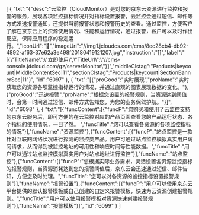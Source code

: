 [
	{
		"txt":"{\"desc\":\"云监控（CloudMonitor）是对您的京东云资源进行监控和报警的服务，展现各项监控指标情况并对指标设置报警，云监控会通过短信、邮件等方式发送报警通知，还提供当前报警状态和报警历史的查看。通过监控，方便客户了解在京东云上的资源使用情况、性能和运行情况，通过报警，客户可以及时作出反应，保障应用程序的稳定运行。\",\"iconUrl\":\"\",\"imageUrl\":\"//img1.jcloudcs.com/cms/8ec28cb4-db92-4892-af63-37e62a3e498f20180419121207.jpg\",\"instruction\":\"[]\",\"label\":\"[{\\\"TitleName\\\":\\\"立即使用\\\",\\\"TitleUrl\\\":\\\"//cms-console.jdcloud.com/gz/serverMonitor\\\"}]\",\"middleClstag\":\"Products|keycount|MiddleContentSec|11\",\"sectionClstag\":\"Products|keycount|SectionBannerSec|11\"}",
		"id":"6097"
	},
	{
		"txt":"[{\"proGood\":\"实时展现\",\"proName\":\"实时获取您的资源各项监控指标运行的情况，并通过直观的图表展现数据的变化。\"},{\"proGood\":\"迅速报警\",\"proName\":\"根据您设置的报警规则，当资源达到阈值时，会第一时间通过短信、邮件方式告知您，为您的业务保驾护航。\"}]",
		"id":"6098"
	},
	{
		"txt":"[{\"funcContent\":[{\"funcP\":\"您购买和使用了云监控支持的京东云服务后，即可方便的在云监控对应的产品页面查看您的产品运行状态、各个指标的使用情况，一目了然。 \",\"funcTitle\":\"您可以查看各资源的各项监控指标的情况\"}],\"funcName\":\"资源监控\"},{\"funcContent\":[{\"funcP\":\"站点监控是一款针对互联网网络状况进行探测的监控类产品。用户可通过站点监控模拟真实用户访问请求，从而得到被监控地址的可用性和响应时间等性能数据。\",\"funcTitle\":\"用户可以通过站点监控模拟真实用户对站点地址进行监控\"}],\"funcName\":\"站点监控\"},{\"funcContent\":[{\"funcP\":\"您根据实际业务需求，灵活设置各资源监控指标的报警规则，当资源消耗达到您的报警阈值后，京东云会迅速通过短信、邮件告知，方便您及时处理。\",\"funcTitle\":\"您可以对各资源的监控指标设置报警规则\"}],\"funcName\":\"报警设置\"},{\"funcContent\":[{\"funcP\":\"用户可以使用京东云平台提供的默认报警模板或自己创建的自定义报警模板，快速为云资源创建报警规则。\",\"funcTitle\":\"用户可以使用报警模板对资源快速创建报警规则\"}],\"funcName\":\"报警模板\"}]",
		"id":"6099"
	}
]